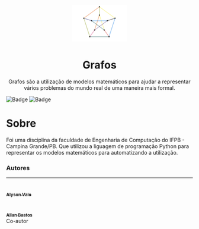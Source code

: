 <h1 align="center">
<img src="https://github.com/GuilhermeEsdras/Grafos/blob/master/images/graph.gif" width="150" style="max-width:100;"  alt=""/>
</h1>
<h1 align="center">Grafos</h1>
<p align="center">Grafos são a utilização de modelos matemáticos para ajudar a representar vários problemas do mundo real de uma maneira mais formal.</p>

![Badge](https://img.shields.io/badge/python-v3.7-blue) ![Badge](https://img.shields.io/github/license/alysonvale/proj-algoritmos-e-logica-de-programacao)

# Sobre
Foi uma disciplina da faculdade de Engenharia de Computação do IFPB - Campina Grande/PB. Que utilizou a liguagem de programação Python para representar os modelos matemáticos para automatizando a utilização.

### Autores
---
<a href="https://github.com/alysonvale"> 
 <img style="border-radius: 50%;" src="https://avatars.githubusercontent.com/u/47997158?v=4" width="100px;" alt=""/>
 <br />
 <sub><b>Alyson Vale</b></a>
 <br/> <br/>
 <a href="https://github.com/AllanBastos"> 
 <img style="border-radius: 50%;"src="https://avatars.githubusercontent.com/u/44783589?v=4" width="100px;" alt=""/>
 <br />
 <sub><b>Allan Bastos</b></a><br/>
Co-autor


